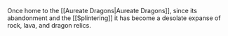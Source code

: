 Once home to the [[Aureate Dragons|Aureate Dragons]], since its abandonment and the [[Splintering]] it has become a desolate expanse of rock, lava, and dragon relics.